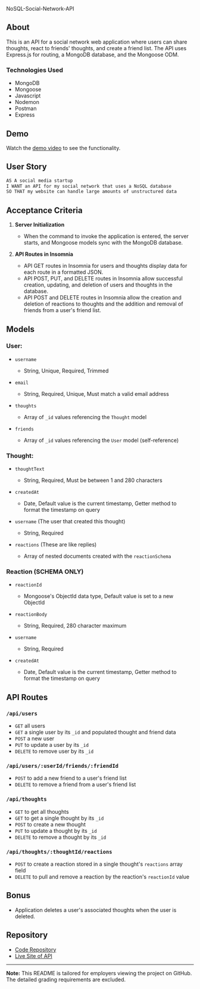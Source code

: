 NoSQL-Social-Network-API

## About
This is an API for a social network web application where users can share thoughts, react to friends' thoughts, and create a friend list. The API uses Express.js for routing, a MongoDB database, and the Mongoose ODM.

### Technologies Used
- MongoDB
- Mongoose
- Javascript
- Nodemon
- Postman 
- Express

## Demo
Watch the [demo video](https://drive.google.com/file/d/1TRJTdMAd_YK9z0EEuyfvEGqEYooyzNE7/view?usp=sharing) to see the functionality.

## User Story

```md
AS A social media startup
I WANT an API for my social network that uses a NoSQL database
SO THAT my website can handle large amounts of unstructured data
```

## Acceptance Criteria

1. **Server Initialization**
   - When the command to invoke the application is entered, the server starts, and Mongoose models sync with the MongoDB database.

2. **API Routes in Insomnia**
   - API GET routes in Insomnia for users and thoughts display data for each route in a formatted JSON.
   - API POST, PUT, and DELETE routes in Insomnia allow successful creation, updating, and deletion of users and thoughts in the database.
   - API POST and DELETE routes in Insomnia allow the creation and deletion of reactions to thoughts and the addition and removal of friends from a user's friend list.

## Models

### User:

- `username`
  - String, Unique, Required, Trimmed

- `email`
  - String, Required, Unique, Must match a valid email address

- `thoughts`
  - Array of `_id` values referencing the `Thought` model

- `friends`
  - Array of `_id` values referencing the `User` model (self-reference)

### Thought:

- `thoughtText`
  - String, Required, Must be between 1 and 280 characters

- `createdAt`
  - Date, Default value is the current timestamp, Getter method to format the timestamp on query

- `username` (The user that created this thought)
  - String, Required

- `reactions` (These are like replies)
  - Array of nested documents created with the `reactionSchema`

### Reaction (SCHEMA ONLY)

- `reactionId`
  - Mongoose's ObjectId data type, Default value is set to a new ObjectId

- `reactionBody`
  - String, Required, 280 character maximum

- `username`
  - String, Required

- `createdAt`
  - Date, Default value is the current timestamp, Getter method to format the timestamp on query

## API Routes

### `/api/users`

- `GET` all users
- `GET` a single user by its `_id` and populated thought and friend data
- `POST` a new user
- `PUT` to update a user by its `_id`
- `DELETE` to remove user by its `_id`

### `/api/users/:userId/friends/:friendId`

- `POST` to add a new friend to a user's friend list
- `DELETE` to remove a friend from a user's friend list

### `/api/thoughts`

- `GET` to get all thoughts
- `GET` to get a single thought by its `_id`
- `POST` to create a new thought
- `PUT` to update a thought by its `_id`
- `DELETE` to remove a thought by its `_id`

### `/api/thoughts/:thoughtId/reactions`

- `POST` to create a reaction stored in a single thought's `reactions` array field
- `DELETE` to pull and remove a reaction by the reaction's `reactionId` value

## Bonus

- Application deletes a user's associated thoughts when the user is deleted.

## Repository
- [Code Repository](https://github.com/basitmalik97/HW_18-NoSQL-Social-Network-API)
- [Live Site of API](https://drive.google.com/file/d/1TRJTdMAd_YK9z0EEuyfvEGqEYooyzNE7/view?usp=sharing)

---

**Note:** This README is tailored for employers viewing the project on GitHub. The detailed grading requirements are excluded.
